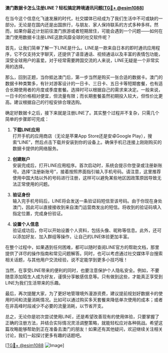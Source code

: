 **澳门数据卡怎么注册LINE？轻松搞定跨境通讯问题[[TG💪+ @esim1088](https://t.me/s/esim1088)]**

在当今这个信息化飞速发展的时代，社交媒体已经成为了我们生活中不可或缺的一部分。无论是在国内还是出国旅行，与朋友、家人保持联系的方式多种多样。然而，如果你最近计划前往澳门旅游或者短期居住，可能会遇到一个问题——如何在澳门使用数据卡注册LINE这款风靡全球的社交软件呢？

首先，让我们简单了解一下LINE是什么。LINE是一款来自日本的即时通讯应用程序，它不仅支持文字聊天，还提供了语音通话、视频通话以及丰富的表情包功能，深受全球用户的喜爱。对于经常需要跨国交流的人来说，LINE无疑是一个非常实用的选择。

那么，回到正题，当你抵达澳门后，第一步当然是购买一张合适的数据卡。澳门的数据卡种类繁多，有针对游客设计的一日卡、三日卡、五日卡等短期套餐，也有适合长期使用者的月度或季度套餐。选择时可以根据自己的需求来决定。一般来说，一日卡的价格相对便宜，但流量有限；而长期套餐虽然初期投入较大，但性价比更高。建议根据自己的行程安排合理选购。

确定好数据卡之后，接下来就是注册LINE了。其实整个过程并不复杂，只需几个简单的步骤即可完成：

1. **下载LINE应用**  
   打开手机的应用商店（无论是苹果App Store还是安卓Google Play），搜索“LINE”，然后点击下载并安装到你的设备上。确保手机已连接上刚刚购买的数据卡提供的网络服务。

2. **创建账户**  
   安装完成后，打开LINE应用程序。首次启动时，系统会提示你登录或注册新账号。选择“注册新账号”，接着按照界面指引输入手机号码。请注意，这里推荐使用中国大陆以外的号码进行注册，这样可以避免某些地区因政策原因导致无法正常使用的问题。

3. **验证身份**  
   输入完手机号码后，LINE将会发送一条验证码短信至该号码。由于你现在身处澳门，因此可以直接接收到来自澳门运营商发出的短信。将收到的验证码填入指定位置，完成身份验证。

4. **设置个人信息**  
   验证成功后，你可以开始设置个人资料，包括头像、昵称等信息。此外，还可以添加好友、加入群组等操作，让自己的LINE体验更加丰富。

在整个过程中，如果遇到任何困难，都可以随时查阅LINE官方的帮助文档，那里提供了详尽的操作指南和常见问题解答。同时，也可以考虑通过社交媒体平台搜索相关话题，与其他用户交流经验，说不定能学到更多小技巧哦！

当然，在享受LINE带来的便利的同时，也要注意保护个人隐私安全。例如，不要随意添加陌生人成为好友，谨慎分享敏感信息等。只有做到这些，才能真正享受到LINE为我们生活带来的乐趣。

最后，再次提醒大家，为了更好地管理境外漫游资费，建议提前规划好数据卡的使用时间和流量消耗情况。比如可以通过购买多天套餐来降低单次使用的成本；或者在非高峰时段减少不必要的流量消耗，以节省开支。

总之，无论你是初次尝试使用LINE，还是希望改善现有的使用体验，只要掌握了正确的注册方法，并结合实际情况灵活调整策略，就能轻松应对各种挑战。希望这篇攻略能够帮助到正在准备去澳门的朋友！如果还有其他疑问，欢迎继续关注相关讨论，我们一起探讨更多有趣的话题吧。

[[TG💪+ @esim1088](https://t.me/s/esim1088) ![Image](https://i.postimg.cc/4NQfJmqS/Snipaste-2025-05-13-00-14-12.png)]